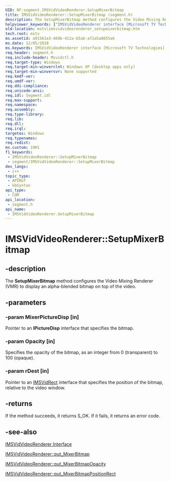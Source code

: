 ```yaml
---
UID: NF:segment.IMSVidVideoRenderer.SetupMixerBitmap
title: IMSVidVideoRenderer::SetupMixerBitmap (segment.h)
description: The SetupMixerBitmap method configures the Video Mixing Renderer (VMR) to display an alpha-blended bitmap on top of the video.
helpviewer_keywords: ["IMSVidVideoRenderer interface [Microsoft TV Technologies]","SetupMixerBitmap method","IMSVidVideoRenderer.SetupMixerBitmap","IMSVidVideoRenderer::SetupMixerBitmap","IMSVidVideoRendererSetupMixerBitmap","SetupMixerBitmap","SetupMixerBitmap method [Microsoft TV Technologies]","SetupMixerBitmap method [Microsoft TV Technologies]","IMSVidVideoRenderer interface","mstv.imsvidvideorenderer_setupmixerbitmap","segment/IMSVidVideoRenderer::SetupMixerBitmap"]
old-location: mstv\imsvidvideorenderer_setupmixerbitmap.htm
tech.root: mstv
ms.assetid: a91561e3-469b-412a-b5ab-af2a5a0855a6
ms.date: 12/05/2018
ms.keywords: IMSVidVideoRenderer interface [Microsoft TV Technologies],SetupMixerBitmap method, IMSVidVideoRenderer.SetupMixerBitmap, IMSVidVideoRenderer::SetupMixerBitmap, IMSVidVideoRendererSetupMixerBitmap, SetupMixerBitmap, SetupMixerBitmap method [Microsoft TV Technologies], SetupMixerBitmap method [Microsoft TV Technologies],IMSVidVideoRenderer interface, mstv.imsvidvideorenderer_setupmixerbitmap, segment/IMSVidVideoRenderer::SetupMixerBitmap
req.header: segment.h
req.include-header: Msvidctl.h
req.target-type: Windows
req.target-min-winverclnt: Windows XP [desktop apps only]
req.target-min-winversvr: None supported
req.kmdf-ver: 
req.umdf-ver: 
req.ddi-compliance: 
req.unicode-ansi: 
req.idl: Segment.idl
req.max-support: 
req.namespace: 
req.assembly: 
req.type-library: 
req.lib: 
req.dll: 
req.irql: 
targetos: Windows
req.typenames: 
req.redist: 
ms.custom: 19H1
f1_keywords:
 - IMSVidVideoRenderer::SetupMixerBitmap
 - segment/IMSVidVideoRenderer::SetupMixerBitmap
dev_langs:
 - c++
topic_type:
 - APIRef
 - kbSyntax
api_type:
 - COM
api_location:
 - segment.h
api_name:
 - IMSVidVideoRenderer.SetupMixerBitmap
---
```


# IMSVidVideoRenderer::SetupMixerBitmap


## -description

The <b>SetupMixerBitmap</b> method configures the Video Mixing Renderer (VMR) to display an alpha-blended bitmap on top of the video.

## -parameters

### -param MixerPictureDisp [in]

Pointer to an <b>IPictureDisp</b> interface that specifies the bitmap.

### -param Opacity [in]

Specifies the opacity of the bitmap, as an integer from 0 (transparent) to 100 (opaque).

### -param rDest [in]

Pointer to an <a href="https://docs.microsoft.com/previous-versions/windows/desktop/mstv/msvidrect">IMSVidRect</a> interface that specifies the position of the bitmap, relative to the video window.

## -returns

If the method succeeds, it returns S_OK. If it fails, it returns an error code.

## -see-also

<a href="https://docs.microsoft.com/previous-versions/windows/desktop/mstv/msvidvideorenderer">IMSVidVideoRenderer Interface</a>



<a href="https://docs.microsoft.com/windows/desktop/api/segment/nf-segment-imsvidvideorenderer-put_mixerbitmap">IMSVidVideoRenderer::put_MixerBitmap</a>



<a href="https://docs.microsoft.com/windows/desktop/api/segment/nf-segment-imsvidvideorenderer-put_mixerbitmapopacity">IMSVidVideoRenderer::put_MixerBitmapOpacity</a>



<a href="https://docs.microsoft.com/windows/desktop/api/segment/nf-segment-imsvidvideorenderer-put_mixerbitmappositionrect">IMSVidVideoRenderer::put_MixerBitmapPositionRect</a>

